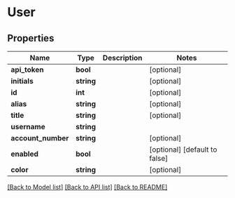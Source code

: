 # User

## Properties
Name | Type | Description | Notes
------------ | ------------- | ------------- | -------------
**api_token** | **bool** |  | [optional] 
**initials** | **string** |  | [optional] 
**id** | **int** |  | [optional] 
**alias** | **string** |  | [optional] 
**title** | **string** |  | [optional] 
**username** | **string** |  | 
**account_number** | **string** |  | [optional] 
**enabled** | **bool** |  | [optional] [default to false]
**color** | **string** |  | [optional] 

[[Back to Model list]](../../README.md#documentation-for-models) [[Back to API list]](../../README.md#documentation-for-api-endpoints) [[Back to README]](../../README.md)

